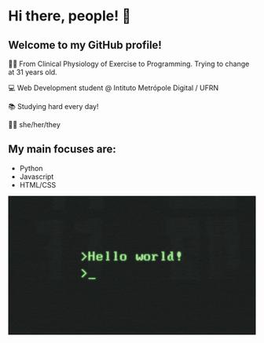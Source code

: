 # Hi there, people! 👋

## Welcome to my GitHub profile!

 🏊🏾  From Clinical Physiology of Exercise to Programming. Trying to change at 31 years old.
 
 💻  Web Development student @ Intituto Metrópole Digital / UFRN
 
 📚  Studying hard every day!
 
 💃🏾  she/her/they

## My main focuses are:
  - Python
  - Javascript
  - HTML/CSS

![Hello world](f2px36fy.gif)
<!--
**heloisaldanha/heloisaldanha** is a ✨ _special_ ✨ repository because its `README.md` (this file) appears on your GitHub profile.



 🌱 I’m currently learning Python and JavaScript...
- 👯 I’m looking to collaborate on ...
- 🤔 I’m looking for help with ...
- 💬 Ask me about ...
- 📫 How to reach me: ...
- 😄 Pronouns: ...
- ⚡ Fun fact: ...
-->
